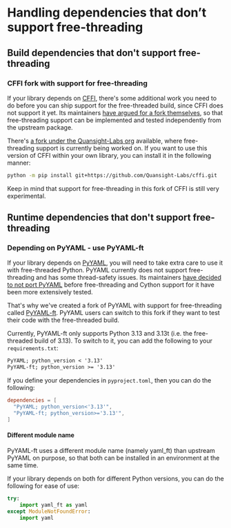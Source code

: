 # Handling dependencies that don’t support free-threading

## Build dependencies that don't support free-threading

### CFFI fork with support for free-threading

If your library depends on [CFFI](https://github.com/python-cffi/cffi), there's
some additional work you need to do before you can ship support for the free-threaded
build, since CFFI does not support it yet. Its maintainers [have argued for a
fork themselves](https://github.com/python-cffi/cffi/pull/143#issuecomment-2580781899),
so that free-threading support can be implemented and tested independently
from the upstream package.

There's [a fork under the Quansight-Labs org](https://github.com/Quansight-Labs/cffi)
available, where free-threading support is currently being worked on. If you want to
use this version of CFFI within your own library, you can install it in the
following manner:

```bash
python -m pip install git+https://github.com/Quansight-Labs/cffi.git
```

Keep in mind that support for free-threading in this fork of CFFI is still very
experimental.

## Runtime dependencies that don't support free-threading

### Depending on PyYAML - use PyYAML-ft

If your library depends on [PyYAML](https::/github.com/yaml/pyyaml), you will need
to take extra care to use it with free-threaded Python. PyYAML currently does not
support free-threading and has some thread-safety issues. Its maintainers [have
decided to not port PyYAML](https://github.com/yaml/pyyaml/pull/830#issuecomment-2342475334)
before free-threading and Cython support for it have been more extensively tested.

That's why we've created a fork of PyYAML with support for free-threading called
[PyYAML-ft](https://github.com/Quansight-Labs/pyyaml-ft). PyYAML users can
switch to this fork if they want to test their code with the free-threaded build.

Currently, PyYAML-ft only supports Python 3.13 and 3.13t (i.e. the free-threaded
build of 3.13). To switch to it, you can add the following to your `requirements.txt`:

```requirements.txt
PyYAML; python_version < '3.13'
PyYAML-ft; python_version >= '3.13'
```

If you define your dependencies in `pyproject.toml`, then you can do the following:

```toml
dependencies = [
  "PyYAML; python_version<'3.13'",
  "PyYAML-ft; python_version>='3.13'",
]
```

#### Different module name

PyYAML-ft uses a different module name (namely yaml_ft) than upstream PyYAML on
purpose, so that both can be installed in an environment at the same time.

If your library depends on both for different Python versions, you can do the
following for ease of use:

```python
try:
    import yaml_ft as yaml
except ModuleNotFoundError:
    import yaml
```